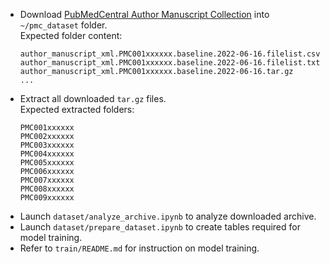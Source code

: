 * Download [PubMedCentral Author Manuscript Collection](https://ftp.ncbi.nlm.nih.gov/pub/pmc/manuscript/xml/) 
into `~/pmc_dataset` folder.\
  Expected folder content:
  ```
  author_manuscript_xml.PMC001xxxxxx.baseline.2022-06-16.filelist.csv
  author_manuscript_xml.PMC001xxxxxx.baseline.2022-06-16.filelist.txt
  author_manuscript_xml.PMC001xxxxxx.baseline.2022-06-16.tar.gz
  ...
  ```
* Extract all downloaded `tar.gz` files.\
  Expected extracted folders:
  ```
  PMC001xxxxxx
  PMC002xxxxxx
  PMC003xxxxxx
  PMC004xxxxxx
  PMC005xxxxxx
  PMC006xxxxxx
  PMC007xxxxxx
  PMC008xxxxxx
  PMC009xxxxxx
  ```
* Launch `dataset/analyze_archive.ipynb` to analyze downloaded archive.
* Launch `dataset/prepare_dataset.ipynb` to create tables required for model training.
* Refer to `train/README.md` for instruction on model training.